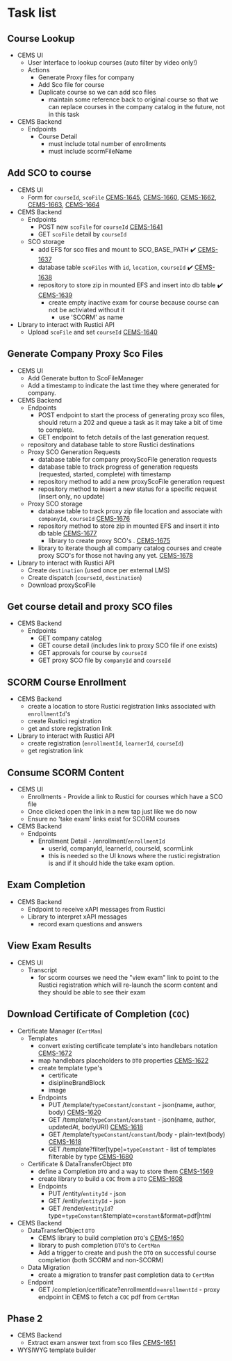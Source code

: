 # Task list

## Course Lookup
- CEMS UI
  - User Interface to lookup courses (auto filter by video only!)
  - Actions
    - Generate Proxy files for company
    - Add Sco file for course
    - Duplicate course so we can add sco files
      - maintain some reference back to original course so that we can replace courses in the company catalog in the future, not in this task
- CEMS Backend
  - Endpoints
    - Course Detail
      - must include total number of enrollments
      - must include scormFileName

## Add SCO to course
- CEMS UI
  - Form for `courseId`, `scoFile` [CEMS-1645], [CEMS-1660], [CEMS-1662], [CEMS-1663], [CEMS-1664]
- CEMS Backend
  - Endpoints
    - POST new `scoFile` for `courseId` [CEMS-1641]
    - GET `scoFile` detail by `courseId`
  - SCO storage
    - add EFS for sco files and mount to SCO_BASE_PATH ✔️ [CEMS-1637]
    - database table `scoFiles` with `id`, `location`, `courseId` ✔️ [CEMS-1638]
    - repository to store zip in mounted EFS and insert into db table ✔️ [CEMS-1639]
      - create empty inactive exam for course because course can not be activiated without it
        - use 'SCORM' as name
- Library to interact with Rustici API
  - Upload `scoFile` and set `courseId` [CEMS-1640]

## Generate Company Proxy Sco Files
- CEMS UI
  - Add Generate button to ScoFileManager
  - Add a timestamp to indicate the last time they where generated for company.
- CEMS Backend
  - Endpoints
    - POST endpoint to start the process of generating proxy sco files, should return a 202 and queue a task as it may take a bit of time to complete.
    - GET endpoint to fetch details of the last generation request.
  - repository and database table to store Rustici destinations
  - Proxy SCO Generation Requests
    - database table for company proxyScoFile generation requests
    - database table to track progress of generation requests (requested, started, complete) with timestamp
    - repository method to add a new proxyScoFile generation request
    - repository method to insert a new status for a specific request (insert only, no update)
  - Proxy SCO storage
    - database table to track proxy zip file location and associate with `companyId`, `courseId` [CEMS-1676]
    - repository method to store zip in mounted EFS and insert it into db table [CEMS-1677]
        - library to create proxy SCO's . [CEMS-1675]
    - library to iterate though all company catalog courses and create proxy SCO's for those not having any yet. [CEMS-1678]
- Library to interact with Rustici API
  - Create `destination` (used once per external LMS)
  - Create dispatch (`courseId`, `destination`)
  - Download proxyScoFile

## Get course detail and proxy SCO files
- CEMS Backend
  - Endpoints
    - GET company catalog
    - GET course detail (includes link to proxy SCO file if one exists)
    - GET approvals for course by `courseId`
    - GET proxy SCO file by `companyId` and `courseId`

## SCORM Course Enrollment
- CEMS Backend
  - create a location to store Rustici registration links associated with `enrollmentId`'s
  - create Rustici registration
  - get and store registration link
- Library to interact with Rustici API
  - create registration (`enrollmentId`, `learnerId`, `courseId`)
  - get registration link

## Consume SCORM Content
- CEMS UI
  - Enrollments - Provide a link to Rustici for courses which have a SCO file
  - Once clicked open the link in a new tap just like we do now
  - Ensure no 'take exam' links exist for SCORM courses
- CEMS Backend
  - Endpoints
    - Enrollment Detail - /enrollment/`enrollmentId`
      - userId, companyId, learnerId, courseId, scormLink
      - this is needed so the UI knows where the rustici registration is and if it should hide the take exam option.

## Exam Completion
- CEMS Backend
  - Endpoint to receive xAPI messages from Rustici
  - Library to interpret xAPI messages
    - record exam questions and answers

## View Exam Results
- CEMS UI
  - Transcript
    - for scorm courses we need the "view exam" link to point to the Rustici registration which will re-launch the scorm content and they should be able to see their exam

## Download Certificate of Completion (`COC`)
- Certificate Manager (`CertMan`)
  - Templates
    - convert existing certificate template's into handlebars notation [CEMS-1672]
    - map handlebars placeholders to `DTO` properties [CEMS-1622]
    - create template type's
      - certificate
      - disiplineBrandBlock
      - image
    - Endpoints
      - PUT /template/`typeConstant`/`constant` - json(name, author, body) [CEMS-1620]
      - GET /template/`typeConstant`/`constant` - json(name, author, updatedAt, bodyURI) [CEMS-1618]
      - GET /template/`typeConstant`/`constant`/body - plain-text(body) [CEMS-1618]
      - GET /template?filter[type]=`typeConstant` - list of templates filterable by type [CEMS-1680]
  - Certificate & DataTransferObject `DTO`
    - define a Completion `DTO` and a way to store them [CEMS-1569]
    - create library to build a `COC` from a `DTO` [CEMS-1608]
    - Endpoints
      - PUT /entity/`entityId` - json
      - GET /entity/`entityId` - json
      - GET /render/`entityId`?type=`typeConstant`&template=`constant`&format=pdf|html
- CEMS Backend
  - DataTransferObject `DTO`
    - CEMS library to build completion `DTO`'s [CEMS-1650]
    - library to push completion `DTO`'s to `CertMan`
    - Add a trigger to create and push the `DTO` on successful course completion (both SCORM and non-SCORM)
  - Data Migration
    - create a migration to transfer past completion data to `CertMan`
  - Endpoint
    - GET /completion/certificate?enrollmentId=`enrollmentId` - proxy endpoint in CEMS to fetch a `COC` pdf from `CertMan`

## Phase 2
- CEMS Backend
  - Extract exam answer text from sco files [CEMS-1651]
- WYSIWYG template builder

[CEMS-1569]: https://homeceu.atlassian.net/browse/CEMS-1569
[CEMS-1608]: https://homeceu.atlassian.net/browse/CEMS-1608
[CEMS-1618]: https://homeceu.atlassian.net/browse/CEMS-1618
[CEMS-1620]: https://homeceu.atlassian.net/browse/CEMS-1620
[CEMS-1622]: https://homeceu.atlassian.net/browse/CEMS-1622
[CEMS-1637]: https://homeceu.atlassian.net/browse/CEMS-1637
[CEMS-1638]: https://homeceu.atlassian.net/browse/CEMS-1638
[CEMS-1639]: https://homeceu.atlassian.net/browse/CEMS-1639
[CEMS-1640]: https://homeceu.atlassian.net/browse/CEMS-1640
[CEMS-1641]: https://homeceu.atlassian.net/browse/CEMS-1641
[CEMS-1645]: https://homeceu.atlassian.net/browse/CEMS-1645
[CEMS-1650]: https://homeceu.atlassian.net/browse/CEMS-1650
[CEMS-1651]: https://homeceu.atlassian.net/browse/CEMS-1651
[CEMS-1660]: https://homeceu.atlassian.net/browse/CEMS-1660
[CEMS-1662]: https://homeceu.atlassian.net/browse/CEMS-1662
[CEMS-1663]: https://homeceu.atlassian.net/browse/CEMS-1663
[CEMS-1664]: https://homeceu.atlassian.net/browse/CEMS-1664
[CEMS-1672]: https://homeceu.atlassian.net/browse/CEMS-1672
[CEMS-1675]: https://homeceu.atlassian.net/browse/CEMS-1675
[CEMS-1676]: https://homeceu.atlassian.net/browse/CEMS-1676
[CEMS-1677]: https://homeceu.atlassian.net/browse/CEMS-1677
[CEMS-1678]: https://homeceu.atlassian.net/browse/CEMS-1678
[CEMS-1680]: https://homeceu.atlassian.net/browse/CEMS-1680

